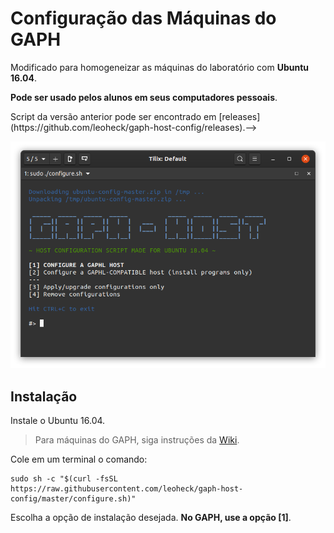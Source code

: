 # Configuração das Máquinas do GAPH

Modificado para homogeneizar as máquinas do laboratório com **Ubuntu 16.04**.

**Pode ser usado pelos alunos em seus computadores pessoais**.

<!--> Script da versão anterior pode ser encontrado em [releases](https://github.com/leoheck/gaph-host-config/releases).-->

![menus example](https://raw.githubusercontent.com/leoheck/gaph-host-config/master/images/menus.png)

## Instalação

Instale o Ubuntu 16.04.
> Para máquinas do GAPH, siga instruções da [Wiki](https://github.com/leoheck/gaph-host-config/wiki).

Cole em um terminal o comando:
```
sudo sh -c "$(curl -fsSL https://raw.githubusercontent.com/leoheck/gaph-host-config/master/configure.sh)"
```
Escolha a opção de instalação desejada. **No GAPH, use a opção [1]**.
